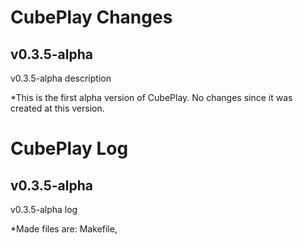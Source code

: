 # CubePlay Changes
## v0.3.5-alpha
v0.3.5-alpha description

*This is the first alpha version of CubePlay. No changes since it was created at this version.

# CubePlay Log
## v0.3.5-alpha
v0.3.5-alpha log

*Made files are: Makefile,
